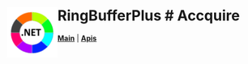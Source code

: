 # <img align="left" width="100" height="100" src="./images/icon.png"> RingBufferPlus # Accquire

[**Main**](index.md#help) | 
[**Apis**](index.md#apis)

